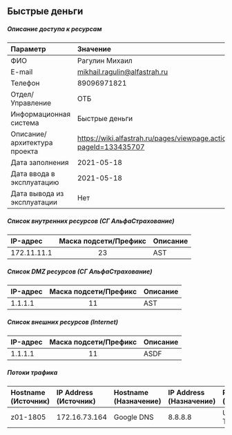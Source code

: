 ## Быстрые деньги
##### Описание доступа к ресурсам
| Параметр                     | Значение                                                         |
| :--------------------------- | :--------------------------------------------------------------- |
| ФИО                          | Рагулин Михаил                                                   |
| E-mail                       | mikhail.ragulin@alfastrah.ru                                     |
| Телефон                      | 89096971821                                                      |
| Отдел/Управление             | ОТБ                                                              |
| Информационная система       | Быстрые деньги                                                   |
| Описание/архитектура проекта | https://wiki.alfastrah.ru/pages/viewpage.action?pageId=133435707 |
| Дата заполнения              | 2021-05-18                                                       |
| Дата ввода в эксплуатацию    | 2021-05-18                                                       |
| Дата вывода из эксплуатации  | Нет                                                              |



##### Список внутренних ресурсов (СГ АльфаСтрахование)
| IP-адрес    | Маска подсети/Префикс | Описание |
| :---------- | :-------------------: | :------- |
| 172.11.11.1 |          23           | AST      |



##### Список DMZ ресурсов (СГ АльфаСтрахование)
| IP-адрес | Маска подсети/Префикс | Описание |
| :------- | :-------------------: | :------- |
| 1.1.1.1  |          11           | AST      |



##### Список внешних ресурсов (Internet)
| IP-адрес | Маска подсети/Префикс | Описание |
| :------- | :-------------------: | :------- |
| 1.1.1.1  |          11           | ASDF     |



##### Потоки трафика
| Hostname (Источник) | IP Address (Источник)	 | Hostname (Назначение) | IP Address (Назначение) | Protocol/Port (Назначение) | Описание (цель) |
| :------------------ | :--------------------- | :-------------------- | :---------------------- | :------------------------- | :-------------- |
| z01-1805            | 172.16.73.164          | Google DNS            | 8.8.8.8                 | UDP:53, TCP:53             | ASWD            |


